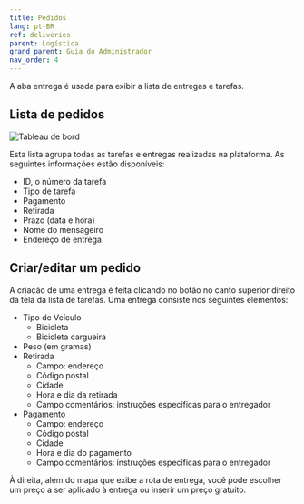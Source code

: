 ```yaml
---
title: Pedidos
lang: pt-BR
ref: deliveries
parent: Logística
grand_parent: Guia do Administrador
nav_order: 4
---
```


A aba entrega é usada para exibir a lista de entregas e tarefas.

## Lista de pedidos

<span class = "zoomable">![Tableau de bord](/assets/images/livraisons_fr.png) </span>

Esta lista agrupa todas as tarefas e entregas realizadas na plataforma. As seguintes informações estão disponíveis:
  - ID, o número da tarefa
  - Tipo de tarefa
  - Pagamento
  - Retirada
  - Prazo (data e hora)
  - Nome do mensageiro
  - Endereço de entrega

## Criar/editar um pedido

A criação de uma entrega é feita clicando no botão no canto superior direito da tela da lista de tarefas. Uma entrega consiste nos seguintes elementos:
- Tipo de Veículo
  - Bicicleta
  - Bicicleta cargueira
- Peso (em gramas)
- Retirada
  - Campo: endereço
  - Código postal
  - Cidade
  - Hora e dia da retirada
  - Campo comentários: instruções específicas para o entregador
- Pagamento
  - Campo: endereço
  - Código postal
  - Cidade
  - Hora e dia do pagamento
  - Campo comentários: instruções específicas para o entregador

À direita, além do mapa que exibe a rota de entrega, você pode escolher um preço a ser aplicado à entrega ou inserir um preço gratuito.